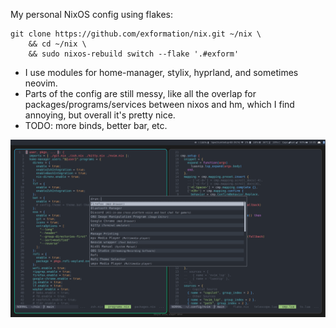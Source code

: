 My personal NixOS config using flakes:  
```
git clone https://github.com/exformation/nix.git ~/nix \
    && cd ~/nix \
    && sudo nixos-rebuild switch --flake '.#exform'
```

- I use modules for home-manager, stylix, hyprland, and sometimes neovim.  
- Parts of the config are still messy, like all the overlap for packages/programs/services between nixos and hm, which I find annoying, but overall it's pretty nice.  
- TODO: more binds, better bar, etc. 

![showcase](images/showcase.png)
